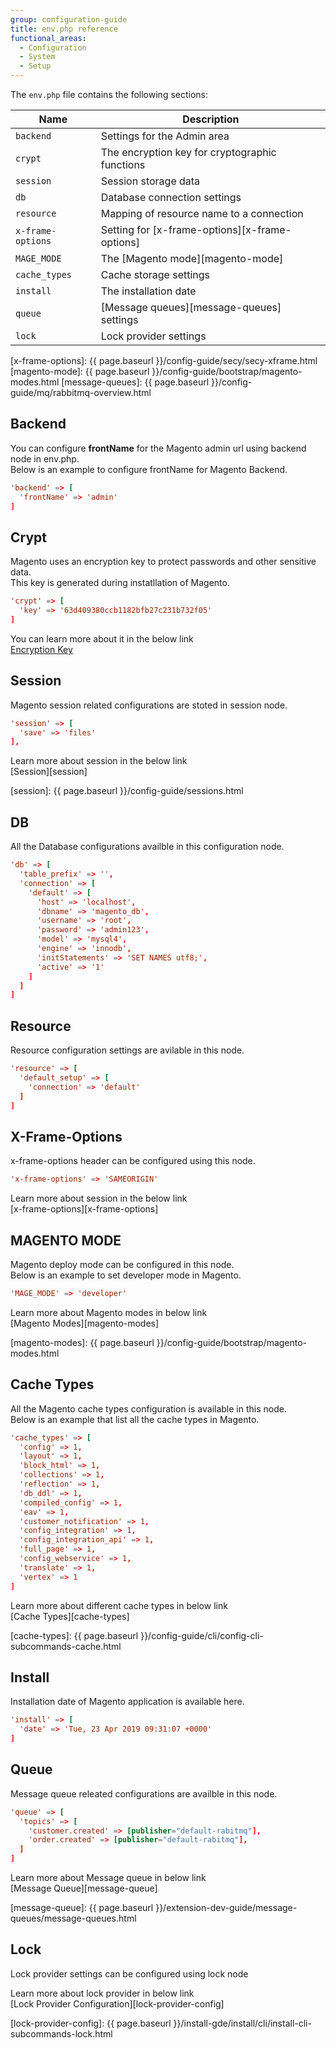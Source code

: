 ```yaml
---
group: configuration-guide
title: env.php reference
functional_areas:
  - Configuration
  - System
  - Setup
---
```


The `env.php` file contains the following sections:

| Name              | Description                                    |
| ----------------- | ---------------------------------------------- |
| `backend`         | Settings for the Admin area                    |
| `crypt`           | The encryption key for cryptographic functions |
| `session`         | Session storage data                           |
| `db`              | Database connection settings                   |
| `resource`        | Mapping of resource name to a connection       |
| `x-frame-options` | Setting for [x-frame-options][x-frame-options] |
| `MAGE_MODE`       | The [Magento mode][magento-mode]               |
| `cache_types`     | Cache storage settings                         |
| `install`         | The installation date                          |
| `queue`           | [Message queues][message-queues] settings      |
| `lock`            | Lock provider settings                         |

[x-frame-options]: {{ page.baseurl }}/config-guide/secy/secy-xframe.html
[magento-mode]: {{ page.baseurl }}/config-guide/bootstrap/magento-modes.html
[message-queues]: {{ page.baseurl }}/config-guide/mq/rabbitmq-overview.html

## Backend

You can configure **frontName** for the Magento admin url using backend node in env.php.<br>
Below is an example to configure frontName for Magento Backend.

```conf
'backend' => [
  'frontName' => 'admin'
]
```

## Crypt

Magento uses an encryption key to protect passwords and other sensitive data. <br>This key is generated during instatllation of Magento.

```conf
'crypt' => [
  'key' => '63d409380ccb1182bfb27c231b732f05'
]
```
You can learn more about it in the below link<br>
[Encryption Key][encryption-key]

[encryption-key]: https://docs.magento.com/m2/ce/user_guide/system/encryption-key.html

## Session

Magento session related configurations are stoted in session node.

```conf
'session' => [
  'save' => 'files'
],
```
Learn more about session in the below link<br>
[Session][session]

[session]: {{ page.baseurl }}/config-guide/sessions.html

## DB

All the Database configurations availble in this configuration node.

```conf
'db' => [
  'table_prefix' => '',
  'connection' => [
    'default' => [
      'host' => 'localhost',
      'dbname' => 'magento_db',
      'username' => 'root',
      'password' => 'admin123',
      'model' => 'mysql4',
      'engine' => 'innodb',
      'initStatements' => 'SET NAMES utf8;',
      'active' => '1'
    ]
  ]
]
```

## Resource

Resource configuration settings are avilable in this node.

```conf
'resource' => [
  'default_setup' => [
    'connection' => 'default'
  ]
]
```

## X-Frame-Options

x-frame-options header can be configured using this node.<br>

```conf
'x-frame-options' => 'SAMEORIGIN'
```

Learn more about session in the below link<br>
[x-frame-options][x-frame-options]

## MAGENTO MODE

Magento deploy mode can be configured in this node.<br>
Below is an example to set developer mode in Magento.

```conf
'MAGE_MODE' => 'developer'
```
Learn more about Magento modes in below link<br>
[Magento Modes][magento-modes]

[magento-modes]: {{ page.baseurl }}/config-guide/bootstrap/magento-modes.html

## Cache Types

All the Magento cache types configuration is available in this node.<br>
Below is an example that list all the cache types in Magento.<br>

```conf
'cache_types' => [
  'config' => 1,
  'layout' => 1,
  'block_html' => 1,
  'collections' => 1,
  'reflection' => 1,
  'db_ddl' => 1,
  'compiled_config' => 1,
  'eav' => 1,
  'customer_notification' => 1,
  'config_integration' => 1,
  'config_integration_api' => 1,
  'full_page' => 1,
  'config_webservice' => 1,
  'translate' => 1,
  'vertex' => 1
]
```
Learn more about different cache types in below link<br>
[Cache Types][cache-types]

[cache-types]: {{ page.baseurl }}/config-guide/cli/config-cli-subcommands-cache.html

## Install

Installation date of Magento application is available here.<br>

```conf
'install' => [
  'date' => 'Tue, 23 Apr 2019 09:31:07 +0000'
]
```

## Queue

Message queue releated configurations are availble in this node.<br>

```conf
'queue' => [
  'topics' => [
    'customer.created' => [publisher="default-rabitmq"],
    'order.created' => [publisher="default-rabitmq"],
  ]
]
```
Learn more about Message queue in below link<br>
[Message Queue][message-queue]

[message-queue]: {{ page.baseurl }}/extension-dev-guide/message-queues/message-queues.html

## Lock
Lock provider settings can be configured using lock node<br>

Learn more about lock provider in below link<br>
[Lock Provider Configuration][lock-provider-config]

[lock-provider-config]: {{ page.baseurl }}/install-gde/install/cli/install-cli-subcommands-lock.html
